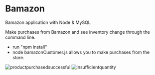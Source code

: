 # Bamazon

Bamazon application with Node & MySQL

Make purchases from Bamazon and see inventory change through the command line.

- run "npm install"
- node bamazonCustomer.js allows you to make purchases from the store.

![productpurchasedsuccessful](https://user-images.githubusercontent.com/26858389/30300113-ef4f03ea-9720-11e7-9c37-003878872ddc.png)
![insufficientquantity](https://user-images.githubusercontent.com/26858389/30300116-f19ac3f0-9720-11e7-8920-30737c46876c.png)
